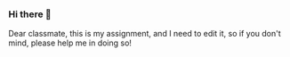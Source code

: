 ### Hi there 👋

Dear classmate, this is my assignment, and I need to edit it, so if you don't mind, please help me in doing so!
